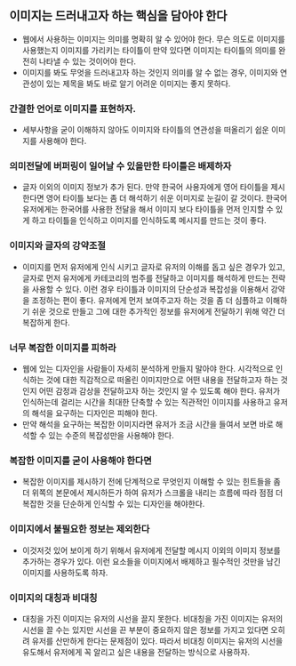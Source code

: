 ## 이미지는 드러내고자 하는 핵심을 담아야 한다
- 웹에서 사용하는 이미지는 의미를 명확히 알 수 있어야 한다. 무슨 의도로 이미지를 사용했는지 이미지를 가리키는 타이틀이 만약 있다면 이미지는 타이틀의 의미를 완전히 나타낼 수 있는 것이어야 한다.
- 이미지를 봐도 무엇을 드러내고자 하는 것인지 의미를 알 수 없는 경우, 이미지와 연관성이 있는 제목을 봐도 바로 알기 어려운 이미지는 좋지 못하다.

### 간결한 언어로 이미지를 표현하자.
- 세부사항을 굳이 이해하지 않아도 이미지와 타이틀의 연관성을 떠올리기 쉽운 이미지를 사용해야 한다.

### 의미전달에 버퍼링이 일어날 수 있을만한 타이틀은 배제하자
- 글자 이외의 이미지 정보가 추가 된다. 만약 한국어 사용자에게 영어 타이틀을 제시한다면 영어 타이틀 보다는 좀 더 해석하기 쉬운 이미지로 눈길이 갈 것이다. 한국어 유저에게는 한국어를 사용한 전달을 해서 이미지 보다 타이틀을 먼저 인지할 수 있게 하고 타이틀을 인식하고 이미지를 인식하도록 메시지를 만드는 것이 좋다.

### 이미지와 글자의 강약조절
- 이미지를 먼저 유저에게 인식 시키고 글자로 유저의 이해를 돕고 싶은 경우가 있고, 글자로 먼저 유저에게 카테코리의 범주를 전달하고 이미지를 해석하게 만드는 전략을 사용할 수 있다. 이런 경우 타이틀과 이미지의 단순성과 복잡성을 이용해서 강약을 조정하는 편이 좋다. 유저에게 먼저 보여주고자 하는 것을 좀 더 심플하고 이해하기 쉬운 것으로 만들고 그에 대한 추가적인 정보를 유저에게 전달하기 위해 약간 더 복잡하게 한다.

### 너무 복잡한 이미지를 피하라
- 웹에 있는 디자인을 사람들이 자세히 분석하게 만들지 말아야 한다. 시각적으로 인식하는 것에 대한 직감적으로 떠올린 이미지만으로 어떤 내용을 전달하고자 하는 것인지 어떤 감정과 감상을 전달하고자 하는 것인지 알 수 있도록 해야 한다. 유저가 인식하는데 걸리는 시간을 최대한 단축할 수 있는 직관적인 이미지를 사용하고 유저의 해석을 요구하는 디자인은 피해야 한다.
- 만약 해석을 요구하는 복잡한 이미지라면 유저가 조금 시간을 들여서 보면 바로 해석할 수 있는 수준의 복잡성만을 사용해야 한다.

### 복잡한 이미지를 굳이 사용해야 한다면
- 복잡한 이미지를 제시하기 전에 단계적으로 무엇인지 이해할 수 있는 힌트들을 좀 더 위쪽의 본문에서 제시하든가 하여 유저가 스크롤을 내리는 흐름에 따라 점점 더 복잡한 것을 단순하게 인식할 수 있는 디자인을 해야한다.

### 이미지에서 불필요한 정보는 제외한다
- 이것저것 있어 보이게 하기 위해서 유저에게 전달할 메시지 이외의 이미지 정보를 추가하는 경우가 있다. 이런 요소들을 이미지에서 배제하고 필수적인 것만을 남긴 이미지를 사용하도록 하자.

### 이미지의 대칭과 비대칭
- 대칭을 가진 이미지는 유저의 시선을 끌지 못한다. 비대칭을 가진 이미지는 유저의 시선을 끌 수는 있지만 시선을 끈 부분이 중요하지 않은 정보를 가지고 있다면 오히려 유저를 산만하게 한다는 문제점이 있다. 따라서 비대칭 이미지는 유저의 시선을 유도해서 유저에게 꼭 알리고 싶은 내용을 전달하는 방식으로 사용하자.

